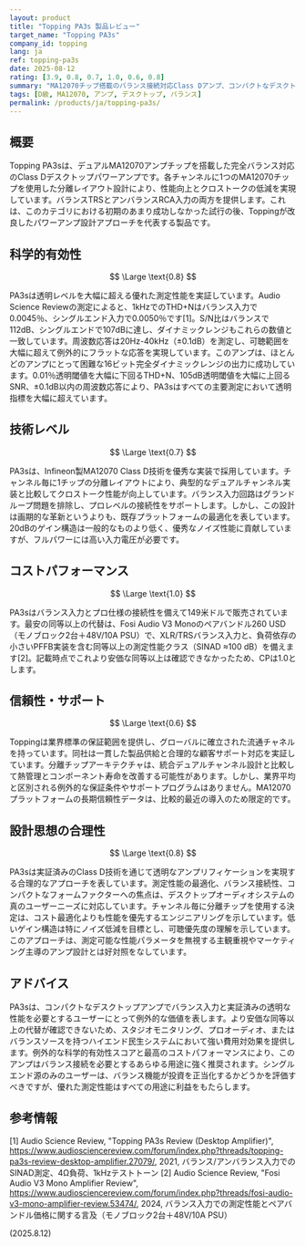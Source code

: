 ```yaml
---
layout: product
title: "Topping PA3s 製品レビュー"
target_name: "Topping PA3s"
company_id: topping
lang: ja
ref: topping-pa3s
date: 2025-08-12
rating: [3.9, 0.8, 0.7, 1.0, 0.6, 0.8]
summary: "MA12070チップ搭載のバランス接続対応Class Dアンプ、コンパクトなデスクトップ型で透明な性能を実現"
tags: [D級, MA12070, アンプ, デスクトップ, バランス]
permalink: /products/ja/topping-pa3s/
---
```

## 概要

Topping PA3sは、デュアルMA12070アンプチップを搭載した完全バランス対応のClass Dデスクトップパワーアンプです。各チャンネルに1つのMA12070チップを使用した分離レイアウト設計により、性能向上とクロストークの低減を実現しています。バランスTRSとアンバランスRCA入力の両方を提供します。これは、このカテゴリにおける初期のあまり成功しなかった試行の後、Toppingが改良したパワーアンプ設計アプローチを代表する製品です。

## 科学的有効性

$$ \Large \text{0.8} $$

PA3sは透明レベルを大幅に超える優れた測定性能を実証しています。Audio Science Reviewの測定によると、1kHzでのTHD+Nはバランス入力で0.0045％、シングルエンド入力で0.0050％です[1]。S/N比はバランスで112dB、シングルエンドで107dBに達し、ダイナミックレンジもこれらの数値と一致しています。周波数応答は20Hz-40kHz（±0.1dB）を測定し、可聴範囲を大幅に超えて例外的にフラットな応答を実現しています。このアンプは、ほとんどのアンプにとって困難な16ビット完全ダイナミックレンジの出力に成功しています。0.01％透明閾値を大幅に下回るTHD+N、105dB透明閾値を大幅に上回るSNR、±0.1dB以内の周波数応答により、PA3sはすべての主要測定において透明指標を大幅に超えています。

## 技術レベル

$$ \Large \text{0.7} $$

PA3sは、Infineon製MA12070 Class D技術を優秀な実装で採用しています。チャンネル毎に1チップの分離レイアウトにより、典型的なデュアルチャンネル実装と比較してクロストーク性能が向上しています。バランス入力回路はグランドループ問題を排除し、プロレベルの接続性をサポートします。しかし、この設計は画期的な革新というよりも、既存プラットフォームの最適化を表しています。20dBのゲイン構造は一般的なものより低く、優秀なノイズ性能に貢献していますが、フルパワーには高い入力電圧が必要です。

## コストパフォーマンス

$$ \Large \text{1.0} $$

PA3sはバランス入力とプロ仕様の接続性を備えて149米ドルで販売されています。最安の同等以上の代替は、Fosi Audio V3 Monoのペアバンドル260 USD（モノブロック2台＋48V/10A PSU）で、XLR/TRSバランス入力と、負荷依存の小さいPFFB実装を含む同等以上の測定性能クラス（SINAD ≈100 dB）を備えます[2]。記載時点でこれより安価な同等以上は確認できなかったため、CPは1.0とします。

## 信頼性・サポート

$$ \Large \text{0.6} $$

Toppingは業界標準の保証範囲を提供し、グローバルに確立された流通チャネルを持っています。同社は一貫した製品供給と合理的な顧客サポート対応を実証しています。分離チップアーキテクチャは、統合デュアルチャンネル設計と比較して熱管理とコンポーネント寿命を改善する可能性があります。しかし、業界平均と区別される例外的な保証条件やサポートプログラムはありません。MA12070プラットフォームの長期信頼性データは、比較的最近の導入のため限定的です。

## 設計思想の合理性

$$ \Large \text{0.8} $$

PA3sは実証済みのClass D技術を通じて透明なアンプリフィケーションを実現する合理的なアプローチを表しています。測定性能の最適化、バランス接続性、コンパクトなフォームファクターへの焦点は、デスクトップオーディオシステムの真のユーザーニーズに対応しています。チャンネル毎に分離チップを使用する決定は、コスト最適化よりも性能を優先するエンジニアリングを示しています。低いゲイン構造は特にノイズ低減を目標とし、可聴優先度の理解を示しています。このアプローチは、測定可能な性能パラメータを無視する主観重視やマーケティング主導のアンプ設計とは好対照をなしています。

## アドバイス

PA3sは、コンパクトなデスクトップアンプでバランス入力と実証済みの透明な性能を必要とするユーザーにとって例外的な価値を表します。より安価な同等以上の代替が確認できないため、スタジオモニタリング、プロオーディオ、またはバランスソースを持つハイエンド民生システムにおいて強い費用対効果を提供します。例外的な科学的有効性スコアと最高のコストパフォーマンスにより、このアンプはバランス接続を必要とするあらゆる用途に強く推奨されます。シングルエンド源のみのユーザーは、バランス機能が投資を正当化するかどうかを評価すべきですが、優れた測定性能はすべての用途に利益をもたらします。

## 参考情報

[1] Audio Science Review, "Topping PA3s Review (Desktop Amplifier)", https://www.audiosciencereview.com/forum/index.php?threads/topping-pa3s-review-desktop-amplifier.27079/, 2021, バランス/アンバランス入力でのSINAD測定、4Ω負荷、1kHzテストトーン
[2] Audio Science Review, "Fosi Audio V3 Mono Amplifier Review", https://www.audiosciencereview.com/forum/index.php?threads/fosi-audio-v3-mono-amplifier-review.53474/, 2024, バランス入力での測定性能とペアバンドル価格に関する言及（モノブロック2台＋48V/10A PSU）

(2025.8.12)